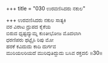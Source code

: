 +++
title = "030 ಉರವಣಿಸಿದರು ನಕುಲ"

+++
ಉರವಣಿಸಿದರು ನಕುಲ ಸಾತ್ಯಕಿ  
ವರ ವಿರಾಟ ದ್ರುಪದ ಕೈಕೆಯ  
ಬಿರುದ ಧೃಷ್ಟದ್ಯುಮ್ನ ಕುಂತೀಭೋಜ ಮೊದಲಾಗಿ  
ಧರಣಿಪರು ಥಟ್ಟೈಸಿ ರಿಪು ಮೋ  
ಹರಕೆ ಕವಿದುದು ಕಾದಿ ದುರ್ಗವ  
ಮುರಿಯಲರಿಯದೆ ಮುರಿವುತಿದ್ದುದು ಬಸಿವ ರಕ್ತದಲಿ     ॥30॥